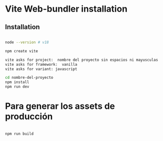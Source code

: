 # Vite Web-bundler installation

## Installation

```bash

node --version # v18

npm create vite

vite asks for project:  nombre del proyecto sin espacios ni mayusculas ni caracteres especiales
vite asks for framework:  vanilla
vite asks for variant: javascript

cd nombre-del-proyecto
npm install
npm run dev

```

# Para generar los assets de producción

```bash

npm run build

```
